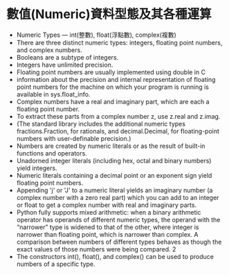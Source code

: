 # 數值(Numeric)資料型態及其各種運算
- Numeric Types — int(整數), float(浮點數), complex(複數)
- There are three distinct numeric types: integers, floating point numbers, and complex numbers. 
- Booleans are a subtype of integers. 
- Integers have unlimited precision. 
- Floating point numbers are usually implemented using double in C
- information about the precision and internal representation of floating point numbers for the machine on which your program is running is available in sys.float_info. 
- Complex numbers have a real and imaginary part, which are each a floating point number. 
- To extract these parts from a complex number z, use z.real and z.imag. 
- (The standard library includes the additional numeric types fractions.Fraction, for rationals, and decimal.Decimal, for floating-point numbers with user-definable precision.)
- Numbers are created by numeric literals or as the result of built-in functions and operators. 
- Unadorned integer literals (including hex, octal and binary numbers) yield integers. 
- Numeric literals containing a decimal point or an exponent sign yield floating point numbers. 
- Appending 'j' or 'J' to a numeric literal yields an imaginary number (a complex number with a zero real part) which you can add to an integer or float to get a complex number with real and imaginary parts.
- Python fully supports mixed arithmetic: when a binary arithmetic operator has operands of different numeric types, the operand with the “narrower” type is widened to that of the other, where integer is narrower than floating point, which is narrower than complex. A comparison between numbers of different types behaves as though the exact values of those numbers were being compared. 2
- The constructors int(), float(), and complex() can be used to produce numbers of a specific type.
